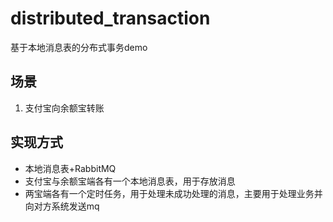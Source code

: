 # distributed_transaction
基于本地消息表的分布式事务demo

## 场景
1. 支付宝向余额宝转账

## 实现方式
- 本地消息表+RabbitMQ
- 支付宝与余额宝端各有一个本地消息表，用于存放消息
- 两宝端各有一个定时任务，用于处理未成功处理的消息，主要用于处理业务并向对方系统发送mq
